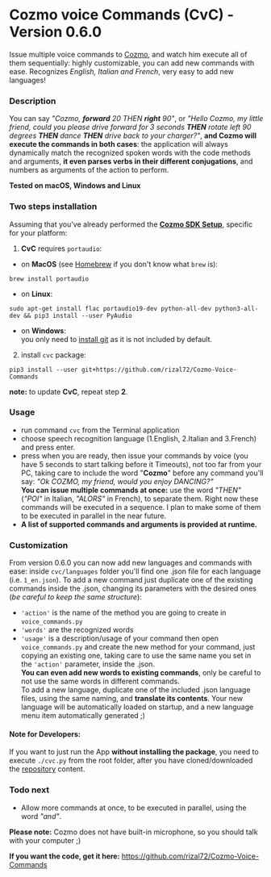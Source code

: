 # Cozmo voice Commands (CvC) - Version 0.6.0

Issue multiple voice commands to [Cozmo](https://anki.com/en-us/cozmo), and watch him execute all of them sequentially: highly customizable, you can add new commands with ease. Recognizes *English, Italian and French*, very easy to add new languages!

### Description
You can say _"Cozmo, **forward** 20 THEN **right** 90"_, or _"Hello Cozmo, my little friend, could you please drive forward for 3 seconds **THEN** rotate left 90 degrees **THEN** dance **THEN** drive back to your charger?"_, **and Cozmo will execute the commands in both cases**: the application will always dynamically match the recognized spoken words with the code methods and arguments, **it even parses verbs in their different conjugations**, and numbers as arguments of the action to perform.  

**Tested on macOS, Windows and Linux**

### Two steps installation
Assuming that you've already performed the [**Cozmo SDK Setup**](http://cozmosdk.anki.com/docs/), specific for your platform:  

1. **CvC** requires `portaudio`:

  * on **MacOS** (see [Homebrew](http://brew.sh/index_it.html) if you don't know what `brew` is):
```
brew install portaudio
```

  * on **Linux**:
```
sudo apt-get install flac portaudio19-dev python-all-dev python3-all-dev && pip3 install --user PyAudio
```

  * on **Windows**:  
you only need to [install git](https://git-scm.com/download/win) as it is not included by default.  

2. install `cvc` package:  
```
pip3 install --user git+https://github.com/rizal72/Cozmo-Voice-Commands
```

**note:** to update **CvC**, repeat step **2**.

### Usage
* run command `cvc` from the Terminal application
* choose speech recognition language (1.English, 2.Italian and 3.French) and press enter.
* press <SHIFT> when you are ready, then issue your commands by voice (you have 5 seconds to start talking before it Timeouts), not too far from your PC, taking care to include the word "**Cozmo**" before any command you'll say: _"Ok COZMO, my friend, would you enjoy DANCING?"_  
**You can issue multiple commands at once:** use the word *"THEN"* (_"POI"_ in Italian, _"ALORS"_ in French), to separate them. Right now these commands will be executed in a sequence. I plan to make some of them to be executed in parallel in the near future.
* **A list of supported commands and arguments is provided at runtime.**

### Customization
From version 0.6.0 you can now add new languages and commands with ease: inside `cvc/languages` folder you'll find one .json file for each language (i.e. `1_en.json`). To add a new command just duplicate one of the existing commands inside the .json, changing its parameters with the desired ones (_be careful to keep the same structure_):  
  * `'action'` is the name of the method you are going to create in `voice_commands.py`
  * `'words'` are the recognized words  
  * `'usage'` is a description/usage of your command
then open `voice_commands.py` and create the new method for your command, just copying an existing one, taking care to use the same name you set in the `'action'` parameter, inside the .json.  
**You can even add new words to existing commands**, only be careful to not use the same words in different commands.  
To add a new language, duplicate one of the included .json language files, using the same naming, and **translate its contents**.
Your new language will be automatically loaded on startup, and a new language menu item automatically generated ;)

#### Note for Developers:
If you want to just run the App **without installing the package**, you need to execute `./cvc.py` from the root folder, after you have cloned/downloaded the [repository](https://github.com/rizal72/Cozmo-Voice-Commands) content.

### Todo next
* Allow more commands at once, to be executed in parallel, using the word _"and"_.   

**Please note:** Cozmo does not have built-in microphone, so you should talk with your computer ;)  

**If you want the code, get it here:**
https://github.com/rizal72/Cozmo-Voice-Commands
